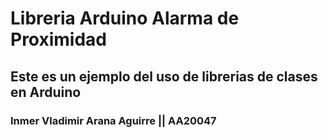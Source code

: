 # Libreria Arduino Alarma de Proximidad
## Este es un ejemplo del uso de librerias de clases en Arduino


### Inmer Vladimir Arana Aguirre || AA20047
